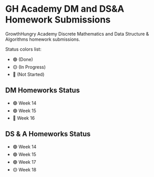 # GH Academy DM and DS&A Homework Submissions

GrowthHungry Academy Discrete Mathematics and Data Structure &amp; Algorithms homework submissions.

Status colors list:

- 🟢 (Done)
- 🟡 (In Progress)
- 🔴 (Not Started)

## DM Homeworks Status

- 🟢 Week 14
- 🟢 Week 15
- 🔴 Week 16

## DS & A Homeworks Status

- 🟢 Week 14
- 🟢 Week 15
- 🟢 Week 17
- 🟡 Week 18
